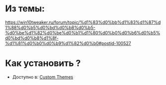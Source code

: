 # Из темы:

https://win10tweaker.ru/forum/topic/%d1%83%d0%bb%d1%83%d1%87%d1%88%d0%b5%d0%bd%d0%b8%d0%b5-%d0%be%d1%82%d0%be%d0%b1%d1%80%d0%b0%d0%b6%d0%b5%d0%bd%d0%b8%d1%8f-%d1%81%d0%b0%d0%b9%d1%82%d0%b0#postid-100527

# Как установить ?

-    Доступно в: [Custom Themes](https://github.com/dary1337/custom-themes)
